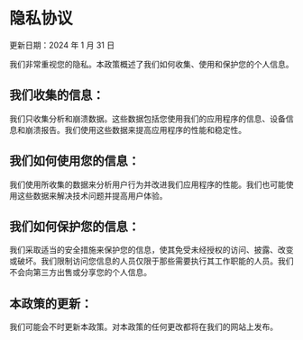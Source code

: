 # 隐私协议

更新日期：2024 年 1 月 31 日

我们非常重视您的隐私。本政策概述了我们如何收集、使用和保护您的个人信息。

## 我们收集的信息：

我们只收集分析和崩溃数据。这些数据包括您使用我们的应用程序的信息、设备信息和崩溃报告。我们使用这些数据来提高应用程序的性能和稳定性。

## 我们如何使用您的信息：

我们使用所收集的数据来分析用户行为并改进我们应用程序的性能。我们也可能使用这些数据来解决技术问题并提高用户体验。

## 我们如何保护您的信息：

我们采取适当的安全措施来保护您的信息，使其免受未经授权的访问、披露、改变或破坏。我们限制访问您信息的人员仅限于那些需要执行其工作职能的人员。我们不会向第三方出售或分享您的个人信息。

## 本政策的更新：

我们可能会不时更新本政策。对本政策的任何更改都将在我们的网站上发布。
